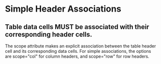 # Simple Header Associations

## Table data cells MUST be associated with their corresponding header cells.

The scope attribute makes an explicit association between the table header cell and its corresponding data cells. For simple associations, the options are scope="col" for column headers, and scope="row" for row headers.
